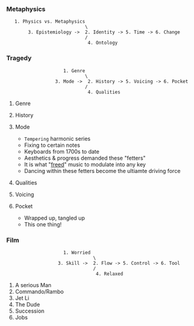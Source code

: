 ### Metaphysics

```
   1. Physics vs. Metaphysics
                             \
        3. Epistemiology ->  2. Identity -> 5. Time -> 6. Change
                             /
                              4. Ontology
```

### Tragedy


```
                     1. Genre
                             \
                  3. Mode ->  2. History -> 5. Voicing -> 6. Pocket
                             /
                              4. Qualities
```

1. Genre
2. History
3. Mode
   - `Tempering` harmonic series
   - Fixing to certain notes
   - Keyboards from 1700s to date
   - Aesthetics & progress demanded these "fetters"
   - It is what "[freed](https://www.youtube.com/watch?v=8fHi36dvTdE)" music to modulate into any key
   - Dancing within these fetters become the ultiamte driving force 
     
4. Qualities
5. Voicing
6. Pocket
   - Wrapped up, tangled up
   - This one thing!

### Film

```
                     1. Worried
                                \
                   3. Skill ->  2. Flow -> 5. Control -> 6. Tool
                                /
                                 4. Relaxed
```

1. A serious Man
2. Commando/Rambo
3. Jet Li
4. The Dude
5. Succession
6. Jobs
